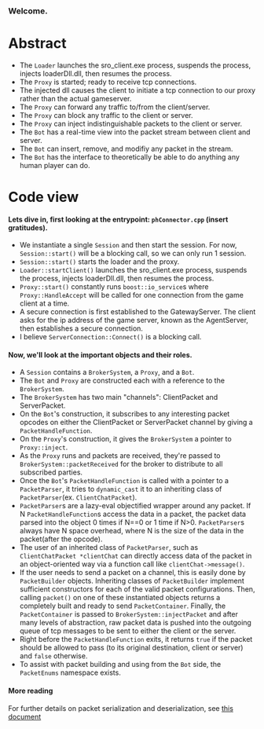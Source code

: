 ### Welcome.

# Abstract

- The `Loader` launches the sro_client.exe process, suspends the process, injects loaderDll.dll, then resumes the process.
- The `Proxy` is started; ready to receive tcp connections.
- The injected dll causes the client to initiate a tcp connection to our proxy rather than the actual gameserver.
- The `Proxy` can forward any traffic to/from the client/server.
- The `Proxy` can block any traffic to the client or server.
- The `Proxy` can inject indistinguishable packets to the client or server.
- The `Bot` has a real-time view into the packet stream between client and server.
- The `Bot` can insert, remove, and modifiy any packet in the stream.
- The `Bot` has the interface to theoretically be able to do anything any human player can do.

# Code view

#### Lets dive in, first looking at the entrypoint: `phConnector.cpp` (insert gratitudes).
- We instantiate a single `Session` and then start the session. For now, `Session::start()` will be a blocking call, so we can only run 1 session.
- `Session::start()` starts the loader and the proxy.
- `Loader::startClient()` launches the sro_client.exe process, suspends the process, injects loaderDll.dll, then resumes the process.
- `Proxy::start()` constantly runs `boost::io_service`s where `Proxy::HandleAccept` will be called for one connection from the game client at a time.
- A secure connection is first established to the GatewayServer. The client asks for the ip address of the game server, known as the AgentServer, then establishes a secure connection.
- I believe `ServerConnection::Connect()` is a blocking call.

#### Now, we'll look at the important objects and their roles.
- A `Session` contains a `BrokerSystem`, a `Proxy`, and a `Bot`.
- The `Bot` and `Proxy` are constructed each with a reference to the `BrokerSystem`.
- The `BrokerSystem` has two main "channels": ClientPacket and ServerPacket.
- On the `Bot`'s construction, it subscribes to any interesting packet opcodes on either the ClientPacket or ServerPacket channel by giving a `PacketHandleFunction`.
- On the `Proxy`'s construction, it gives the `BrokerSystem` a pointer to `Proxy::inject`.
- As the `Proxy` runs and packets are received, they're passed to `BrokerSystem::packetReceived` for the broker to distribute to all subscribed parties.
- Once the `Bot`'s `PacketHandleFunction` is called with a pointer to a `PacketParser`, it tries to `dynamic_cast` it to an inheriting class of `PacketParser`(ex. `ClientChatPacket`).
- `PacketParser`s are a lazy-eval objectified wrapper around any packet. If N `PacketHandleFunction`s access the data in a packet, the packet data parsed into the object 0 times if N==0 or 1 time if N>0. `PacketParser`s always have N space overhead, where N is the size of the data in the packet(after the opcode).
- The user of an inherited class of `PacketParser`, such as `ClientChatPacket *clientChat` can directly access data of the packet in an object-oriented way via a function call like `clientChat->message()`.
- If the user needs to send a packet on a channel, this is easily done by `PacketBuilder` objects. Inheriting classes of `PacketBuilder` implement sufficient constructors for each of the valid packet configurations. Then, calling `packet()` on one of these instantiated objects returns a completely built and ready to send `PacketContainer`. Finally, the `PacketContainer` is passed to `BrokerSystem::injectPacket` and after many levels of abstraction, raw packet data is pushed into the outgoing queue of tcp messages to be sent to either the client or the server.
- Right before the `PacketHandleFunction` exits, it returns `true` if the packet should be allowed to pass (to its original destination, client or server) and `false` otherwise.
- To assist with packet building and using from the `Bot` side, the `PacketEnums` namespace exists.

#### More reading
For further details on packet serialization and deserialization, see [this document](packet-serialization.md)
